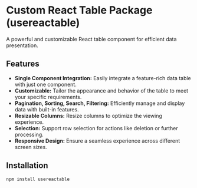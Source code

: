# Custom React Table Package (usereactable)

A powerful and customizable React table component for efficient data presentation.

## Features

- **Single Component Integration:** Easily integrate a feature-rich data table with just one component.
- **Customizable:** Tailor the appearance and behavior of the table to meet your specific requirements.
- **Pagination, Sorting, Search, Filtering:** Efficiently manage and display data with built-in features.
- **Resizable Columns:** Resize columns to optimize the viewing experience.
- **Selection:** Support row selection for actions like deletion or further processing.
- **Responsive Design:** Ensure a seamless experience across different screen sizes.

## Installation

```bash
npm install usereactable

